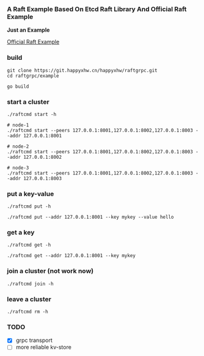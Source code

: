 ### A Raft Example Based On Etcd Raft Library And Official Raft Example

**Just an Example**

[Official Raft Example](https://github.com/etcd-io/etcd/tree/master/contrib/raftexample)


### build
```shell
git clone https://git.happyxhw.cn/happyxhw/raftgrpc.git
cd raftgrpc/example

go build
```

### start a cluster
```shell
./raftcmd start -h

# node-1
./raftcmd start --peers 127.0.0.1:8001,127.0.0.1:8002,127.0.0.1:8003 --addr 127.0.0.1:8001

# node-2
./raftcmd start --peers 127.0.0.1:8001,127.0.0.1:8002,127.0.0.1:8003 --addr 127.0.0.1:8002

# node-3
./raftcmd start --peers 127.0.0.1:8001,127.0.0.1:8002,127.0.0.1:8003 --addr 127.0.0.1:8003
```

### put a key-value
```shell
./raftcmd put -h

./raftcmd put --addr 127.0.0.1:8001 --key mykey --value hello
```

### get a key
```shell
./raftcmd get -h

./raftcmd get --addr 127.0.0.1:8001 --key mykey
```

### join a cluster (not work now)
```shell
./raftcmd join -h
```

### leave a cluster
```shell
./raftcmd rm -h
```

### TODO
- [x] grpc transport
- [ ] more reliable kv-store